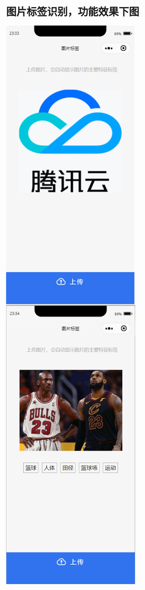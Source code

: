 # 图片标签识别，功能效果下图
![1.jpg](https://github.com/latezmb/public/blob/master/primary/1.jpg)  ![2.jpg](https://github.com/latezmb/public/blob/master/primary/2.jpg)  